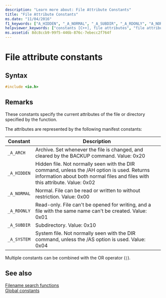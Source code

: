 ```yaml
---
description: "Learn more about: File Attribute Constants"
title: "File Attribute Constants"
ms.date: "11/04/2016"
f1_keywords: ["A_HIDDEN", "_A_NORMAL", "_A_SUBDIR", "_A_RDONLY", "A_NORMAL", "A_SUBDIR", "_A_SYSTEM", "c.constants.file", "_A_HIDDEN", "A_RDONLY", "_A_ARCH", "A_ARCH"]
helpviewer_keywords: ["constants [C++], file attributes", "file attribute constants [C++]", "_A_SYSTEM constant", "files [C++], file attribute constants", "_A_SUBDIR constant", "_A_ARCH constant", "_A_NORMAL constant", "_A_HIDDEN constant", "_A_RDONLY constant"]
ms.assetid: 8dc8ccb9-99f5-446b-876c-7ebecc2f764f
---
```

# File attribute constants

## Syntax

```C
#include <io.h>
```

## Remarks

These constants specify the current attributes of the file or directory specified by the function.

The attributes are represented by the following manifest constants:

| Constant | Description |
|---|---|
| `_A_ARCH` | Archive. Set whenever the file is changed, and cleared by the BACKUP command. Value: 0x20 |
| `_A_HIDDEN` | Hidden file. Not normally seen with the DIR command, unless the /AH option is used. Returns information about both normal files and files with this attribute. Value: 0x02 |
| `_A_NORMAL` | Normal. File can be read or written to without restriction. Value: 0x00 |
| `_A_RDONLY` | Read-only. File can't be opened for writing, and a file with the same name can't be created. Value: 0x01 |
| `_A_SUBDIR` | Subdirectory. Value: 0x10 |
| `_A_SYSTEM` | System file. Not normally seen with the DIR command, unless the /AS option is used. Value: 0x04 |

Multiple constants can be combined with the OR operator (`|`).

## See also

[Filename search functions](./filename-search-functions.md)\
[Global constants](./global-constants.md)
